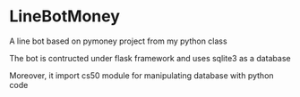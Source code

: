 # LineBotMoney
A line bot based on pymoney project from my python class

The bot is contructed under flask framework and uses sqlite3 as a database

Moreover, it import cs50 module for manipulating database with python code
